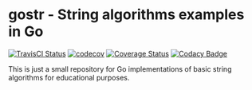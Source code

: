 # gostr - String algorithms examples in Go

[![TravisCI Status](https://travis-ci.com/mailund/gostr.svg?branch=main)](https://travis-ci.com/mailund/gostr)
[![codecov](https://codecov.io/gh/mailund/gostr/branch/main/graph/badge.svg)](https://codecov.io/gh/mailund/gostr)
[![Coverage Status](https://coveralls.io/repos/github/mailund/gostr/badge.svg?branch=main)](https://coveralls.io/github/mailund/gostr?branch=main)
[![Codacy Badge](https://api.codacy.com/project/badge/Grade/4f8b3ef7896141b7ad4ace6f55d7ddc1)](https://app.codacy.com/gh/mailund/gostr/dashboard)

This is just a small repository for Go implementations of basic
string algorithms for educational purposes.
